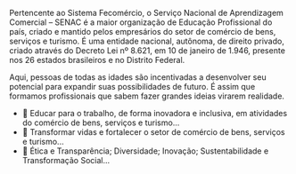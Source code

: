 Pertencente ao Sistema Fecomércio, o Serviço Nacional de Aprendizagem Comercial – SENAC é a maior organização de Educação Profissional do país, criado e mantido pelos empresários do setor de comércio de bens, serviços e turismo. É uma entidade nacional, autônoma, de direito privado, criado através do Decreto Lei nº 8.621, em 10 de janeiro de 1.946, presente nos 26 estados brasileiros e no Distrito Federal.

Aqui, pessoas de todas as idades são incentivadas a desenvolver seu potencial para expandir suas possibilidades de futuro. É assim que formamos profissionais que sabem fazer grandes ideias virarem realidade.


- 👋 Educar para o trabalho, de forma inovadora e inclusiva, em atividades do comércio de bens, serviços e turismo...
- 👀 Transformar vidas e fortalecer o setor de comércio de bens, serviços e turismo...
- 🌱 Ética e Transparência; Diversidade; Inovação; Sustentabilidade e Transformação Social...
<!---
GTIDEVOPS/GTIDEVOPS is a ✨ special ✨ repository because its `README.md` (this file) appears on your GitHub profile.
You can click the Preview link to take a look at your changes.
--->
